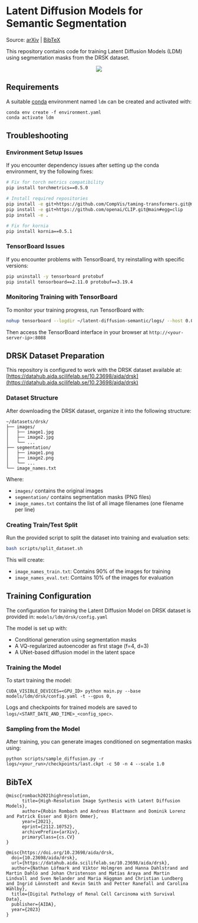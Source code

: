 # Latent Diffusion Models for Semantic Segmentation
Source: [arXiv](https://arxiv.org/abs/2112.10752) | [BibTeX](#bibtex)

This repository contains code for training Latent Diffusion Models (LDM) using segmentation masks from the DRSK dataset.

<p align="center">
<img src=assets/modelfigure.png />
</p>

## Requirements
A suitable [conda](https://conda.io/) environment named `ldm` can be created
and activated with:

```
conda env create -f environment.yaml
conda activate ldm
```

## Troubleshooting

### Environment Setup Issues

If you encounter dependency issues after setting up the conda environment, try the following fixes:

```bash
# Fix for torch metrics compatibility
pip install torchmetrics==0.5.0

# Install required repositories
pip install -e git+https://github.com/CompVis/taming-transformers.git@master#egg=taming-transformers
pip install -e git+https://github.com/openai/CLIP.git@main#egg=clip
pip install -e .

# Fix for kornia
pip install kornia==0.5.1
```

### TensorBoard Issues

If you encounter problems with TensorBoard, try reinstalling with specific versions:

```bash
pip uninstall -y tensorboard protobuf
pip install tensorboard==2.11.0 protobuf==3.19.4
```

### Monitoring Training with TensorBoard

To monitor your training progress, run TensorBoard with:

```bash
nohup tensorboard --logdir ~/latent-diffusion-semantic/logs/ --host 0.0.0.0 --port 8088 &
```

Then access the TensorBoard interface in your browser at `http://<your-server-ip>:8088`

## DRSK Dataset Preparation

This repository is configured to work with the DRSK dataset available at:
[https://datahub.aida.scilifelab.se/10.23698/aida/drsk](https://datahub.aida.scilifelab.se/10.23698/aida/drsk)

### Dataset Structure

After downloading the DRSK dataset, organize it into the following structure:

```
~/datasets/drsk/
├── images/
│   ├── image1.jpg
│   ├── image2.jpg
│   └── ...
├── segmentation/
│   ├── image1.png
│   ├── image2.png
│   └── ...
└── image_names.txt
```

Where:
- `images/` contains the original images
- `segmentation/` contains segmentation masks (PNG files)
- `image_names.txt` contains the list of all image filenames (one filename per line)

### Creating Train/Test Split

Run the provided script to split the dataset into training and evaluation sets:

```bash
bash scripts/split_dataset.sh
```

This will create:
- `image_names_train.txt`: Contains 90% of the images for training
- `image_names_eval.txt`: Contains 10% of the images for evaluation

## Training Configuration

The configuration for training the Latent Diffusion Model on DRSK dataset is provided in:
`models/ldm/drsk/config.yaml`

The model is set up with:
- Conditional generation using segmentation masks
- A VQ-regularized autoencoder as first stage (f=4, d=3)
- A UNet-based diffusion model in the latent space

### Training the Model

To start training the model:

```shell script
CUDA_VISIBLE_DEVICES=<GPU_ID> python main.py --base models/ldm/drsk/config.yaml -t --gpus 0,
```

Logs and checkpoints for trained models are saved to `logs/<START_DATE_AND_TIME>_<config_spec>`.

### Sampling from the Model

After training, you can generate images conditioned on segmentation masks using:

```shell script
python scripts/sample_diffusion.py -r logs/<your_run>/checkpoints/last.ckpt -c 50 -n 4 --scale 1.0
```

## BibTeX

```
@misc{rombach2021highresolution,
      title={High-Resolution Image Synthesis with Latent Diffusion Models}, 
      author={Robin Rombach and Andreas Blattmann and Dominik Lorenz and Patrick Esser and Björn Ommer},
      year={2021},
      eprint={2112.10752},
      archivePrefix={arXiv},
      primaryClass={cs.CV}
}

@misc{https://doi.org/10.23698/aida/drsk,
  doi={10.23698/aida/drsk},
  url={https://datahub.aida.scilifelab.se/10.23698/aida/drsk},
  author={Nathan Löfmark and Viktor Holmgren and Hanna Dahlstrand and Martin Dahlö and Johan Christenson and Matías Araya and Martin Lindvall and Sven Nelander and Maria Häggman and Christian Lundberg and Ingrid Lönnstedt and Kevin Smith and Petter Ranefall and Carolina Wählby},
  title={Digital Pathology of Renal Cell Carcinoma with Survival Data},
  publisher={AIDA},
  year={2023}
}


